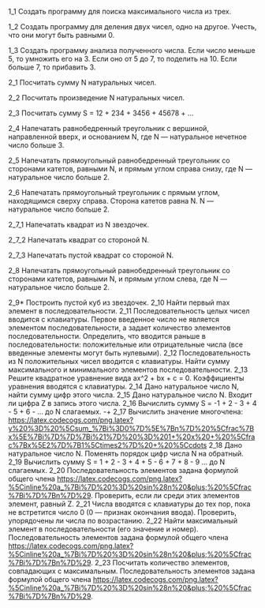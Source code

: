 1_1 Создать программу для поиска максимального числа из трех.

1_2 Создать программу для деления двух чисел, одно на другое. Учесть, что они могут быть равными 0.

1_3 Создать программу анализа полученного числа. Если число меньше 5, то умножить его на 3. Если оно от 5 до 7, то поделить на 10. Если больше 7, то прибавить 3.

2_1 Посчитать сумму N натуральных чисел.

2_2 Посчитать произведение N натуральных чисел.

2_3 Посчитать сумму S = 12 + 234 + 3456 + 45678 + ...

2_4 Напечатать равнобедренный треугольник с вершиной, направленной вверх, и основанием N, где N — натуральное нечетное число больше 3.

2_5 Напечатать прямоугольный равнобедренный треугольник со сторонами катетов, равными N, и прямым углом справа снизу, где N — натуральное число больше 2.

2_6 Напечатать прямоугольный треугольник с прямым углом, находящимся сверху справа. Сторона катетов равна N. N — натуральное число больше 2.

2_7_1 Напечатать квадрат из N звездочек.

2_7_2 Напечатать квадрат со стороной N.

2_7_3 Напечатать пустой квадрат со стороной N.

2_8 Напечатать прямоугольный равнобедренный треугольник со сторонами катетов, равными N, и прямым углом слева, где N — натуральное число больше 2.

2_9* Построить пустой куб из звездочек.
2_10 Найти первый max элемент в последовательности.
2_11 Последовательность целых чисел вводится с клавиатуры. Первое введенное число не является элементом последовательности, а задает количество элементов последовательности. Определить, что вводится раньше в последовательности: положительные или отрицательные числа (все введенные элементы могут быть нулевыми).
2_12 Последовательность из N положительных чисел вводится с клавиатуры. Найти сумму максимального и минимального элементов последовательности.
2_13 Решите квадратное уравнение вида ax^2 + bx + c = 0. Коэффициенты уравнения вводятся с клавиатуры.
2_14 Дано натуральное число N, найти сумму цифр этого числа.
2_15 Дано натуральное число N. Входит ли цифра Z в запись этого числа.
2_16 Вычислить сумму S = -1 + 2 - 3 + 4 - 5 + 6 - ... до N слагаемых. -+ 2_17 Вычислить значение многочлена: https://latex.codecogs.com/png.latex?y%20%3D%20%5Csum_%7Bi%3D0%7D%5E%7Bn%7D%20%5Cfrac%7Bx%5E%7Bi%7D%7D%7Bi%21%7D%20%3D%201+%20x%20+%20%5Cfrac%7Bx%5E2%7D%7B1%5Ctimes2%7D%20+%20%5Ccdots
2_18 Дано натуральное число N. Поменять порядок цифр числа N на обратный.
2_19 Вычислить сумму S = 1 + 2 - 3 + 4 + 5 - 6 + 7 + 8 - 9 ... до N слагаемых.
2_20 Последовательность элементов задана формулой общего члена https://latex.codecogs.com/png.latex?%5Cinline%20a_%7Bi%7D%20%3D%20sin%28n%20&plus;%20%5Cfrac%7Bi%7D%7Bn%7D%29. Проверить, если ли среди этих элементов элемент, равный Z.
2_21 Числа вводятся с клавиатуры до тех пор, пока не встретится число 0 (0 — признак окончания ввода). Проверить, упорядочены ли числа по возрастанию.
2_22 Найти максимальный элемент в последовательности (его значение и номер). Последовательность элементов задана формулой общего члена https://latex.codecogs.com/png.latex?%5Cinline%20a_%7Bi%7D%20%3D%20sin%28n%20&plus;%20%5Cfrac%7Bi%7D%7Bn%7D%29.
2_23 Посчитать количество элементов, совпадающих с максимальным. Последовательность элементов задана формулой общего члена https://latex.codecogs.com/png.latex?%5Cinline%20a_%7Bi%7D%20%3D%20sin%28n%20&plus;%20%5Cfrac%7Bi%7D%7Bn%7D%29.
